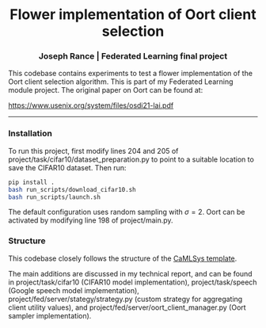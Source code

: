 <div align="center">
<h1>Flower implementation of Oort client selection</h1>
<h3>Joseph Rance | Federated Learning final project</h3>
</div>

This codebase contains experiments to test a flower implementation of the Oort client selection algorithm. This is part of my Federated Learning module project. The original paper on Oort can be found at:

https://www.usenix.org/system/files/osdi21-lai.pdf

---

### Installation

To run this project, first modify lines 204 and 205 of project/task/cifar10/dataset_preparation.py to point to a suitable location to save the CIFAR10 dataset. Then run:
```bash
pip install .
bash run_scripts/download_cifar10.sh
bash run_scripts/launch.sh
```
The default configuration uses random sampling with $\sigma=2$. Oort can be activated by modifying line 198 of project/main.py.

### Structure

This codebase closely follows the structure of the [CaMLSys template](https://github.com/camlsys/fl-project-template).

The main additions are discussed in my technical report, and can be found in project/task/cifar10 (CIFAR10 model implementation), project/task/speech (Google speech model implementation), project/fed/server/stategy/strategy.py (custom strategy for aggregating client utility values), and project/fed/server/oort_client_manager.py (Oort sampler implementation).